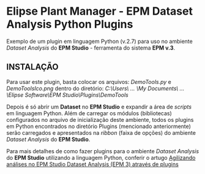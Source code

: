 ﻿# Elipse Plant Manager - EPM Dataset Analysis Python Plugins

 Exemplo de um plugin em linguagem Python (v.2.7) para uso no ambiente *Dataset Analysis* do **EPM Studio** - ferramenta do sistema **EPM v.3**.

## INSTALAÇÃO

Para usar este plugin, basta colocar os arquivos: *DemoTools.py* e *DemoToolsIco.png* dentro do diretório: *C:\Users\ ... \My Documents\ ... \Elipse Software\EPM Studio\Plugins\DemoTools*

Depois é só abrir um **Dataset** no **EPM Studio** e expandir a área de *scripts* em linguagem Python.
Além de carregar os módulos (bibliotecas) configurados no arquivo de inicialização deste ambiente, todos os plugins em Python encontrados no diretório Plugins (mencionado anteriormente) serão carregados e apresentados na *ribbon* (faixa de opções) do ambiente *Dataset Analysis* do **EPM Studio**.

Para mais detalhes de como fazer plugins para o ambiente *Dataset Analysis* do **EPM Studio** utilizando a linguagem Python, conferir o artugo [Agilizando análises no EPM Studio Dataset Analysis (EPM 3) através de plugins](..\KB5435\README.md)

